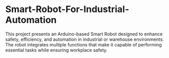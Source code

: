 # Smart-Robot-For-Industrial-Automation
This project presents an Arduino-based Smart Robot designed to enhance safety, efficiency, and automation in industrial or warehouse environments. The robot integrates multiple functions that make it capable of performing essential tasks while ensuring workplace safety.
